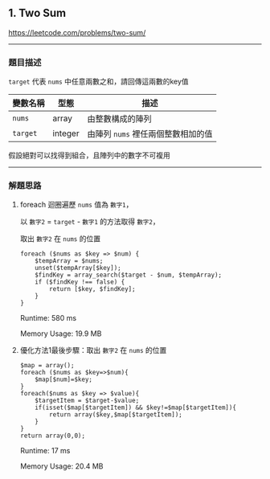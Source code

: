 ## 1. Two Sum

https://leetcode.com/problems/two-sum/

****

### 題目描述

`target` 代表 `nums` 中任意兩數之和，請回傳這兩數的key值

變數名稱|型態|描述
---|---|---
`nums`|array|由整數構成的陣列
`target`|integer|由陣列 `nums` 裡任兩個整數相加的值

假設絕對可以找得到組合，且陣列中的數字不可複用

****

### 解題思路

1. foreach 迴圈遍歷 `nums` 值為 `數字1`，

    以 `數字2` = `target` - `數字1` 的方法取得 `數字2`，

    取出 `數字2` 在 `nums` 的位置
    ```
    foreach ($nums as $key => $num) {
        $tempArray = $nums;
        unset($tempArray[$key]);
        $findKey = array_search($target - $num, $tempArray);
        if ($findKey !== false) {
            return [$key, $findKey];
        }
    }
    ```
    Runtime: 580 ms

    Memory Usage: 19.9 MB

2. 優化方法1最後步驟：取出 `數字2` 在 `nums` 的位置
    ```
    $map = array();
    foreach ($nums as $key=>$num){
        $map[$num]=$key;
    }
    foreach($nums as $key => $value){
        $targetItem = $target-$value;
        if(isset($map[$targetItem]) && $key!=$map[$targetItem]){
            return array($key,$map[$targetItem]);
        }
    }
    return array(0,0);
    ```
    Runtime: 17 ms

    Memory Usage: 20.4 MB
